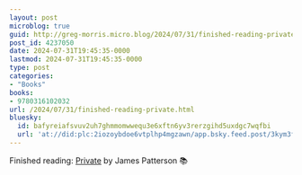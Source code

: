 ```yaml
---
layout: post
microblog: true
guid: http://greg-morris.micro.blog/2024/07/31/finished-reading-private.html
post_id: 4237050
date: 2024-07-31T19:45:35-0000
lastmod: 2024-07-31T19:45:35-0000
type: post
categories:
- "Books"
books:
- 9780316102032
url: /2024/07/31/finished-reading-private.html
bluesky:
  id: bafyreiafsvuv2uh7ghmmomwwequ3e6xftn6yv3rerzgihd5uxdgc7wqfbi
  url: 'at://did:plc:2iozoybdoe6vtplhp4mgzawn/app.bsky.feed.post/3kym3fhfq6k23'
---
```

Finished reading: [Private](https://micro.blog/books/9780316102032) by James Patterson 📚
